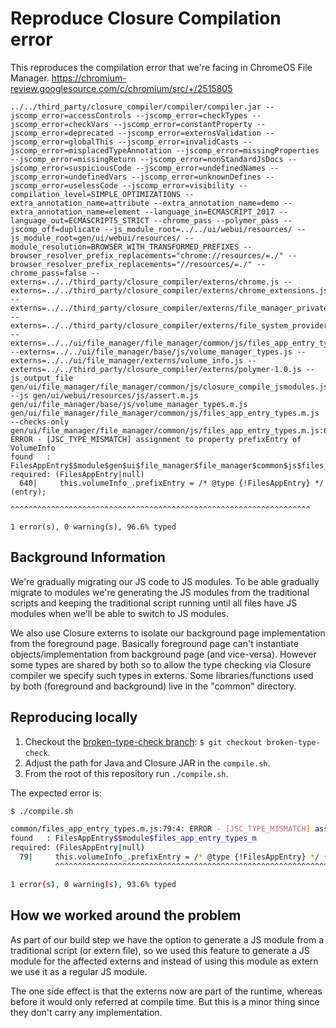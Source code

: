 # Reproduce Closure Compilation error

This reproduces the compilation error that we're facing in ChromeOS
File Manager.
https://chromium-review.googlesource.com/c/chromium/src/+/2515805

```
../../third_party/closure_compiler/compiler/compiler.jar --jscomp_error=accessControls --jscomp_error=checkTypes --jscomp_error=checkVars --jscomp_error=constantProperty --jscomp_error=deprecated --jscomp_error=externsValidation --jscomp_error=globalThis --jscomp_error=invalidCasts --jscomp_error=misplacedTypeAnnotation --jscomp_error=missingProperties --jscomp_error=missingReturn --jscomp_error=nonStandardJsDocs --jscomp_error=suspiciousCode --jscomp_error=undefinedNames --jscomp_error=undefinedVars --jscomp_error=unknownDefines --jscomp_error=uselessCode --jscomp_error=visibility --compilation_level=SIMPLE_OPTIMIZATIONS --extra_annotation_name=attribute --extra_annotation_name=demo --extra_annotation_name=element --language_in=ECMASCRIPT_2017 --language_out=ECMASCRIPT5_STRICT --chrome_pass --polymer_pass --jscomp_off=duplicate --js_module_root=../../ui/webui/resources/ --js_module_root=gen/ui/webui/resources/ --module_resolution=BROWSER_WITH_TRANSFORMED_PREFIXES --browser_resolver_prefix_replacements="chrome://resources/=./" --browser_resolver_prefix_replacements="//resources/=./" --chrome_pass=false --externs=../../third_party/closure_compiler/externs/chrome.js --externs=../../third_party/closure_compiler/externs/chrome_extensions.js --externs=../../third_party/closure_compiler/externs/file_manager_private.js --externs=../../third_party/closure_compiler/externs/file_system_provider.js --externs=../../ui/file_manager/file_manager/common/js/files_app_entry_types.js --externs=../../ui/file_manager/base/js/volume_manager_types.js --externs=../../ui/file_manager/externs/volume_info.js --externs=../../third_party/closure_compiler/externs/polymer-1.0.js --js_output_file gen/ui/file_manager/file_manager/common/js/closure_compile_jsmodules.js --js gen/ui/webui/resources/js/assert.m.js gen/ui/file_manager/base/js/volume_manager_types.m.js gen/ui/file_manager/file_manager/common/js/files_app_entry_types.m.js --checks-only
gen/ui/file_manager/file_manager/common/js/files_app_entry_types.m.js:640:4: ERROR - [JSC_TYPE_MISMATCH] assignment to property prefixEntry of VolumeInfo
found   : FilesAppEntry$$module$gen$ui$file_manager$file_manager$common$js$files_app_entry_types_m
required: (FilesAppEntry|null)
  640|     this.volumeInfo_.prefixEntry = /* @type {!FilesAppEntry} */ (entry);
           ^^^^^^^^^^^^^^^^^^^^^^^^^^^^^^^^^^^^^^^^^^^^^^^^^^^^^^^^^^^^^^^^^^^

1 error(s), 0 warning(s), 96.6% typed
```

## Background Information

We're gradually migrating our JS code to JS modules. To be able gradually
migrate to modules we're generating the JS modules from the traditional scripts
and keeping the traditional script running until all files have JS modules when
we'll be able to switch to JS modules.

We also use Closure externs to isolate our background page implementation from
the foreground page.  Basically foreground page can't instantiate
objects/implementation from background page (and vice-versa).  However some types
are shared by both so to allow the type checking via Closure compiler we
specify such types in externs.  Some libraries/functions used by both
(foreground and background) live in the "common" directory.

## Reproducing locally

1.  Checkout the [broken-type-check
    branch](https://github.com/lucmult/closure_js_modules/tree/broken-type-check):
    `$ git checkout broken-type-check`.
2.  Adjust the path for Java and Closure JAR in the `compile.sh`.
3.  From the root of this repository run `./compile.sh`.

The expected error is:

```bash
$ ./compile.sh

common/files_app_entry_types.m.js:79:4: ERROR - [JSC_TYPE_MISMATCH] assignment to property prefixEntry of VolumeInfo
found   : FilesAppEntry$$module$files_app_entry_types_m
required: (FilesAppEntry|null)
  79|     this.volumeInfo_.prefixEntry = /* @type {!FilesAppEntry} */ (entry);
          ^^^^^^^^^^^^^^^^^^^^^^^^^^^^^^^^^^^^^^^^^^^^^^^^^^^^^^^^^^^^^^^^^^^

1 error(s), 0 warning(s), 93.6% typed

```

## How we worked around the problem

As part of our build step we have the option to generate a JS module from a
traditional script (or extern file), so we used this feature to generate a JS
module for the affected externs and instead of using this module as extern we
use it as a regular JS module.

The one side effect is that the externs now are part of the runtime, whereas
before it would only referred at compile time.  But this is a minor thing since
they don't carry any implementation.
